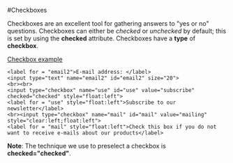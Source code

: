 
#Checkboxes

Checkboxes are an excellent tool for gathering answers to "yes or no" questions. Checkboxes can either be 
*checked* or *unchecked* by default; this is set by using the **checked** attribute. Checkboxes have a **type** of **checkbox**.

<a href="archives/Class Htmls/form8.htm" target = "_blank">Checkbox example</a>
~~~
<label for = "email2">E-mail address: </label>
<input type="text" name="email2" id="email2" size="20">
<br><br>
<input type="checkbox" name="use" id="use" value="subscribe" checked="checked" style="float:left">
<label for = "use" style="float:left">Subscribe to our newsletter</label>
<br><input type="checkbox" name="mail" id="mail" value="mailing" style="clear:left;float:left">
<label for = "mail" style="float:left">Check this box if you do not want to receive e-mails about our products</label>
~~~

**Note**: The technique we use to preselect a checkbox is **checked="checked"**.